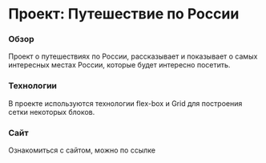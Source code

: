 # Проект: Путешествие по России

### Обзор
Проект о путешествиях по России, рассказывает и показывает о самых 
интересных местах России, которые будет интересно посетить.

### Технологии
В проекте используются технологии flex-box и Grid для построения сетки 
некоторых блоков.

### Сайт
Ознакомиться с сайтом, можно по ссылке 